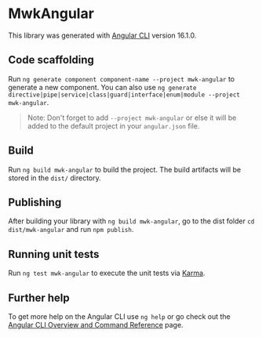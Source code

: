 # MwkAngular

This library was generated with [Angular CLI](https://github.com/angular/angular-cli) version 16.1.0.

## Code scaffolding

Run `ng generate component component-name --project mwk-angular` to generate a new component. You can also use `ng generate directive|pipe|service|class|guard|interface|enum|module --project mwk-angular`.
> Note: Don't forget to add `--project mwk-angular` or else it will be added to the default project in your `angular.json` file. 

## Build

Run `ng build mwk-angular` to build the project. The build artifacts will be stored in the `dist/` directory.

## Publishing

After building your library with `ng build mwk-angular`, go to the dist folder `cd dist/mwk-angular` and run `npm publish`.

## Running unit tests

Run `ng test mwk-angular` to execute the unit tests via [Karma](https://karma-runner.github.io).

## Further help

To get more help on the Angular CLI use `ng help` or go check out the [Angular CLI Overview and Command Reference](https://angular.io/cli) page.
